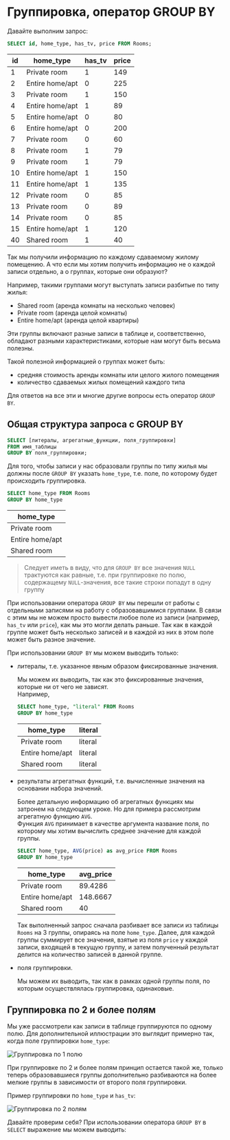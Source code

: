 # Группировка, оператор GROUP BY

Давайте выполним запрос:

```sql
SELECT id, home_type, has_tv, price FROM Rooms;
```

| id  | home_type       | has_tv | price |
| --- | --------------- | ------ | ----- |
| 1   | Private room    | 1      | 149   |
| 2   | Entire home/apt | 0      | 225   |
| 3   | Private room    | 1      | 150   |
| 4   | Entire home/apt | 1      | 89    |
| 5   | Entire home/apt | 0      | 80    |
| 6   | Entire home/apt | 0      | 200   |
| 7   | Private room    | 0      | 60    |
| 8   | Private room    | 1      | 79    |
| 9   | Private room    | 1      | 79    |
| 10  | Entire home/apt | 1      | 150   |
| 11  | Entire home/apt | 1      | 135   |
| 12  | Private room    | 0      | 85    |
| 13  | Private room    | 0      | 89    |
| 14  | Private room    | 0      | 85    |
| 15  | Entire home/apt | 1      | 120   |
| 40  | Shared room     | 1      | 40    |

Так мы получили информацию по каждому сдаваемому жилому помещению. А что если мы хотим получить информацию не о каждой записи отдельно, а о группах, которые они образуют?

Например, такими группами могут выступать записи разбитые по типу жилья:

-   Shared room (аренда комнаты на несколько человек)
-   Private room (аренда целой комнаты)
-   Entire home/apt (аренда целой квартиры)

Эти группы включают разные записи в таблице и, соответственно, обладают разными характеристиками, которые нам могут быть весьма полезны.

Такой полезной информацией о группах может быть:

-   средняя стоимость аренды комнаты или целого жилого помещения
-   количество сдаваемых жилых помещений каждого типа

Для ответов на все эти и многие другие вопросы есть оператор `GROUP BY`.

## Общая структура запроса с GROUP BY

```sql
SELECT [литералы, агрегатные_функции, поля_группировки]
FROM имя_таблицы
GROUP BY поля_группировки;
```

Для того, чтобы записи у нас образовали группы по типу жилья мы должны после `GROUP BY` указать `home_type`, т.е. поле, по которому будет происходить группировка.

```sql
SELECT home_type FROM Rooms
GROUP BY home_type
```

| home_type       |
| --------------- |
| Private room    |
| Entire home/apt |
| Shared room     |

> Следует иметь в виду, что для `GROUP BY` все значения `NULL` трактуются как равные,
> т.е. при группировке по полю, содержащему `NULL`-значения, все такие строки попадут в одну группу

При использовании оператора `GROUP BY` мы перешли от работы с отдельными записями на работу с образовавшимися группами.
В связи с этим мы не можем просто вывести любое поле из записи (например, `has_tv` или `price`), как мы это могли делать раньше.
Так как в каждой группе может быть несколько записей и в каждой из них в этом поле может быть разное значение.

При использовании `GROUP BY` мы можем выводить только:

-   литералы, т.е. указанное явным образом фиксированные значения.

    Мы можем их выводить, так как это фиксированные значения, которые ни от чего не зависят.  
    Например,

    ```sql
    SELECT home_type, "literal" FROM Rooms
    GROUP BY home_type
    ```

    | home_type       | literal |
    | --------------- | ------- |
    | Private room    | literal |
    | Entire home/apt | literal |
    | Shared room     | literal |

-   результаты агрегатных функций, т.е. вычисленные значения на основании набора значений.

    Более детальную информацию об агрегатных функциях мы затронем на следующем уроке. Но для примера рассмотрим агрегатную функцию `AVG`.  
    Функция `AVG` принимает в качестве аргумента название поля, по которому мы хотим вычислить среднее значение для каждой группы.

    ```sql
    SELECT home_type, AVG(price) as avg_price FROM Rooms
    GROUP BY home_type
    ```

    | home_type       | avg_price |
    | --------------- | --------- |
    | Private room    | 89.4286   |
    | Entire home/apt | 148.6667  |
    | Shared room     | 40        |

    Так выполненный запрос сначала разбивает все записи из таблицы `Rooms` на 3 группы, опираясь на поле `home_type`.
    Далее, для каждой группы суммирует все значения, взятые из поля `price` у каждой записи, входящей в текущую группу, и затем полученный результат
    делится на количество записей в данной группе.

-   поля группировки.

    Мы можем их выводить, так как в рамках одной группы поля, по которым осуществлялась группировка, одинаковые.

## Группировка по 2 и более полям

Мы уже рассмотрели как записи в таблице группируются по одному полю.
Для дополнительной иллюстрации это выглядит примерно так, когда поле группировки `home_type`:

![Группировка по 1 полю](https://sql-academy.org/static/guidePage/groupping/groupping_by_1_field.png 'Группировка по 1 полю')

При группировке по 2 и более полям принцип остается такой же, только теперь образовавшиеся группы дополнительно разбиваются на более мелкие группы в зависимости
от второго поля группировки.

Пример группировки по `home_type` и `has_tv`:

![Группировка по 2 полям](https://sql-academy.org/static/guidePage/groupping/groupping_by_2_field.png 'Группировка по 2 полям')

Давайте проверим себя? При использовании оператора `GROUP BY` в `SELECT` выражение мы можем выводить:
